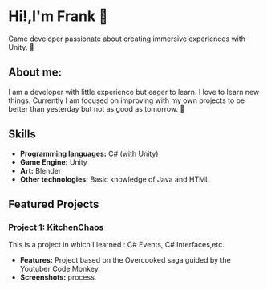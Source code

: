 # Hi!,I'm Frank 👋 

Game developer passionate about creating immersive experiences with Unity. 👾

## About me:
I am a developer with little experience but eager to learn. I love to learn new things. Currently I am focused on improving with my own projects to be better than yesterday but not as good as tomorrow. 🫠

## Skills

- **Programming languages:** C# (with Unity)
- **Game Engine:** Unity
- **Art:** Blender 
- **Other technologies:** Basic knowledge of Java and HTML
 
## Featured Projects

### [Project 1: KitchenChaos](https://github.com/3AeMe3/KitchenChaos)
This is a project in which I learned : C# Events, C# Interfaces,etc.  
- **Features:** Project based on the Overcooked saga guided by the Youtuber Code Monkey.
- **Screenshots:** 
process.



<!--

 ![Screenshot](C:\Users\JEANPIERO\Downloads\imagenes.jpg) 


  ![GIF del Juego](https://ruta-a-tu-gif.com/gif1.gif)


### [Proyecto 2: Nombre del Juego](https://github.com/tu-usuario/proyecto2)
Una breve descripción del juego, sus características principales y lo que aprendiste o lograste con este proyecto.
- **Características:** [Mecánicas de juego, gráficos, etc.]
- **Tecnologías usadas:** Unity, C#
- **Capturas de pantalla:**
  ![Captura de Pantalla](https://ruta-a-tu-imagen.com/imagen2.png)
  ![GIF del Juego](https://ruta-a-tu-gif.com/gif2.gif)









**3AeMe3/3AeMe3** is a ✨ _special_ ✨ repository because its `README.md` (this file) appears on your GitHub profile.

Here are some ideas to get you started:

  
- 🔭 I’m currently working on ...
- 🌱 I’m currently learning ...
- 👯 I’m looking to collaborate on ...
- 🤔 I’m looking for help with ...
- 💬 Ask me about ...
- 📫 How to reach me: ...
- 😄 Pronouns: ...
- ⚡ Fun fact: ...
-->

